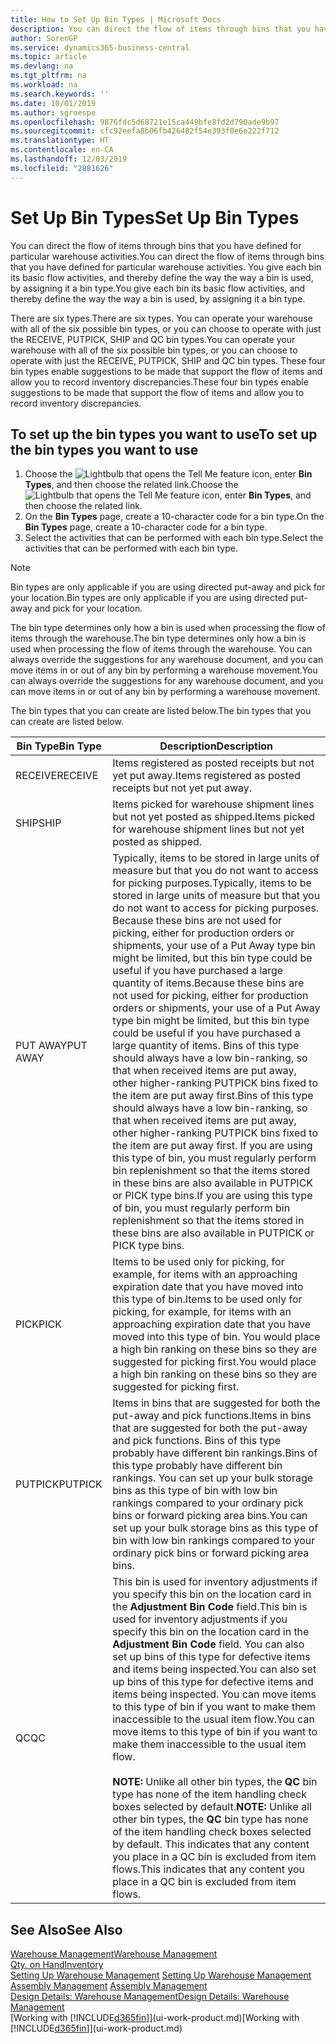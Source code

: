 ```yaml
---
title: How to Set Up Bin Types | Microsoft Docs
description: You can direct the flow of items through bins that you have defined for particular warehouse activities. You give each bin its basic flow activities, and thereby define the way the way a bin is used, by assigning it a bin type.
author: SorenGP
ms.service: dynamics365-business-central
ms.topic: article
ms.devlang: na
ms.tgt_pltfrm: na
ms.workload: na
ms.search.keywords: ''
ms.date: 10/01/2019
ms.author: sgroespe
ms.openlocfilehash: 9876fdc5d68721e15ca449bfe8fd2d790ade9b97
ms.sourcegitcommit: cfc92eefa8b06fb426482f54e393f0e6e222f712
ms.translationtype: HT
ms.contentlocale: en-CA
ms.lasthandoff: 12/03/2019
ms.locfileid: "2881626"
---
```

# <a name="set-up-bin-types"></a><span data-ttu-id="1bebd-104">Set Up Bin Types</span><span class="sxs-lookup"><span data-stu-id="1bebd-104">Set Up Bin Types</span></span>
<span data-ttu-id="1bebd-105">You can direct the flow of items through bins that you have defined for particular warehouse activities.</span><span class="sxs-lookup"><span data-stu-id="1bebd-105">You can direct the flow of items through bins that you have defined for particular warehouse activities.</span></span> <span data-ttu-id="1bebd-106">You give each bin its basic flow activities, and thereby define the way the way a bin is used, by assigning it a bin type.</span><span class="sxs-lookup"><span data-stu-id="1bebd-106">You give each bin its basic flow activities, and thereby define the way the way a bin is used, by assigning it a bin type.</span></span>  

<span data-ttu-id="1bebd-107">There are six types.</span><span class="sxs-lookup"><span data-stu-id="1bebd-107">There are six types.</span></span> <span data-ttu-id="1bebd-108">You can operate your warehouse with all of the six possible bin types, or you can choose to operate with just the RECEIVE, PUTPICK, SHIP and QC bin types.</span><span class="sxs-lookup"><span data-stu-id="1bebd-108">You can operate your warehouse with all of the six possible bin types, or you can choose to operate with just the RECEIVE, PUTPICK, SHIP and QC bin types.</span></span> <span data-ttu-id="1bebd-109">These four bin types enable suggestions to be made that support the flow of items and allow you to record inventory discrepancies.</span><span class="sxs-lookup"><span data-stu-id="1bebd-109">These four bin types enable suggestions to be made that support the flow of items and allow you to record inventory discrepancies.</span></span>  

## <a name="to-set-up-the-bin-types-you-want-to-use"></a><span data-ttu-id="1bebd-110">To set up the bin types you want to use</span><span class="sxs-lookup"><span data-stu-id="1bebd-110">To set up the bin types you want to use</span></span>  
1.  <span data-ttu-id="1bebd-111">Choose the ![Lightbulb that opens the Tell Me feature](media/ui-search/search_small.png "Tell me what you want to do") icon, enter **Bin Types**, and then choose the related link.</span><span class="sxs-lookup"><span data-stu-id="1bebd-111">Choose the ![Lightbulb that opens the Tell Me feature](media/ui-search/search_small.png "Tell me what you want to do") icon, enter **Bin Types**, and then choose the related link.</span></span>  
2.  <span data-ttu-id="1bebd-112">On the **Bin Types** page, create a 10-character code for a bin type.</span><span class="sxs-lookup"><span data-stu-id="1bebd-112">On the **Bin Types** page, create a 10-character code for a bin type.</span></span>  
3.  <span data-ttu-id="1bebd-113">Select the activities that can be performed with each bin type.</span><span class="sxs-lookup"><span data-stu-id="1bebd-113">Select the activities that can be performed with each bin type.</span></span>  

> [!NOTE]  
>  <span data-ttu-id="1bebd-114">Bin types are only applicable if you are using directed put-away and pick for your location.</span><span class="sxs-lookup"><span data-stu-id="1bebd-114">Bin types are only applicable if you are using directed put-away and pick for your location.</span></span>  

<span data-ttu-id="1bebd-115">The bin type determines only how a bin is used when processing the flow of items through the warehouse.</span><span class="sxs-lookup"><span data-stu-id="1bebd-115">The bin type determines only how a bin is used when processing the flow of items through the warehouse.</span></span> <span data-ttu-id="1bebd-116">You can always override the suggestions for any warehouse document, and you can move items in or out of any bin by performing a warehouse movement.</span><span class="sxs-lookup"><span data-stu-id="1bebd-116">You can always override the suggestions for any warehouse document, and you can move items in or out of any bin by performing a warehouse movement.</span></span>  

<span data-ttu-id="1bebd-117">The bin types that you can create are listed below.</span><span class="sxs-lookup"><span data-stu-id="1bebd-117">The bin types that you can create are listed below.</span></span>  

|<span data-ttu-id="1bebd-118">Bin Type</span><span class="sxs-lookup"><span data-stu-id="1bebd-118">Bin Type</span></span>|<span data-ttu-id="1bebd-119">Description</span><span class="sxs-lookup"><span data-stu-id="1bebd-119">Description</span></span>|  
|------------------|---------------------------------------|  
|<span data-ttu-id="1bebd-120">RECEIVE</span><span class="sxs-lookup"><span data-stu-id="1bebd-120">RECEIVE</span></span>|<span data-ttu-id="1bebd-121">Items registered as posted receipts but not yet put away.</span><span class="sxs-lookup"><span data-stu-id="1bebd-121">Items registered as posted receipts but not yet put away.</span></span>|  
|<span data-ttu-id="1bebd-122">SHIP</span><span class="sxs-lookup"><span data-stu-id="1bebd-122">SHIP</span></span>|<span data-ttu-id="1bebd-123">Items picked for warehouse shipment lines but not yet posted as shipped.</span><span class="sxs-lookup"><span data-stu-id="1bebd-123">Items picked for warehouse shipment lines but not yet posted as shipped.</span></span>|  
|<span data-ttu-id="1bebd-124">PUT AWAY</span><span class="sxs-lookup"><span data-stu-id="1bebd-124">PUT AWAY</span></span>|<span data-ttu-id="1bebd-125">Typically, items to be stored in large units of measure but that you do not want to access for picking purposes.</span><span class="sxs-lookup"><span data-stu-id="1bebd-125">Typically, items to be stored in large units of measure but that you do not want to access for picking purposes.</span></span> <span data-ttu-id="1bebd-126">Because these bins are not used for picking, either for production orders or shipments, your use of a Put Away type bin might be limited, but this bin type could be useful if you have purchased a large quantity of items.</span><span class="sxs-lookup"><span data-stu-id="1bebd-126">Because these bins are not used for picking, either for production orders or shipments, your use of a Put Away type bin might be limited, but this bin type could be useful if you have purchased a large quantity of items.</span></span> <span data-ttu-id="1bebd-127">Bins of this type should always have a low bin-ranking, so that when received items are put away, other higher-ranking PUTPICK bins fixed to the item are put away first.</span><span class="sxs-lookup"><span data-stu-id="1bebd-127">Bins of this type should always have a low bin-ranking, so that when received items are put away, other higher-ranking PUTPICK bins fixed to the item are put away first.</span></span> <span data-ttu-id="1bebd-128">If you are using this type of bin, you must regularly perform bin replenishment so that the items stored in these bins are also available in PUTPICK or PICK type bins.</span><span class="sxs-lookup"><span data-stu-id="1bebd-128">If you are using this type of bin, you must regularly perform bin replenishment so that the items stored in these bins are also available in PUTPICK or PICK type bins.</span></span>|  
|<span data-ttu-id="1bebd-129">PICK</span><span class="sxs-lookup"><span data-stu-id="1bebd-129">PICK</span></span>|<span data-ttu-id="1bebd-130">Items to be used only for picking, for example, for items with an approaching expiration date that you have moved into this type of bin.</span><span class="sxs-lookup"><span data-stu-id="1bebd-130">Items to be used only for picking, for example, for items with an approaching expiration date that you have moved into this type of bin.</span></span> <span data-ttu-id="1bebd-131">You would place a high bin ranking on these bins so they are suggested for picking first.</span><span class="sxs-lookup"><span data-stu-id="1bebd-131">You would place a high bin ranking on these bins so they are suggested for picking first.</span></span>|  
|<span data-ttu-id="1bebd-132">PUTPICK</span><span class="sxs-lookup"><span data-stu-id="1bebd-132">PUTPICK</span></span>|<span data-ttu-id="1bebd-133">Items in bins that are suggested for both the put-away and pick functions.</span><span class="sxs-lookup"><span data-stu-id="1bebd-133">Items in bins that are suggested for both the put-away and pick functions.</span></span> <span data-ttu-id="1bebd-134">Bins of this type probably have different bin rankings.</span><span class="sxs-lookup"><span data-stu-id="1bebd-134">Bins of this type probably have different bin rankings.</span></span> <span data-ttu-id="1bebd-135">You can set up your bulk storage bins as this type of bin with low bin rankings compared to your ordinary pick bins or forward picking area bins.</span><span class="sxs-lookup"><span data-stu-id="1bebd-135">You can set up your bulk storage bins as this type of bin with low bin rankings compared to your ordinary pick bins or forward picking area bins.</span></span>|  
|<span data-ttu-id="1bebd-136">QC</span><span class="sxs-lookup"><span data-stu-id="1bebd-136">QC</span></span>|<span data-ttu-id="1bebd-137">This bin is used for inventory adjustments if you specify this bin on the location card in the **Adjustment Bin Code** field.</span><span class="sxs-lookup"><span data-stu-id="1bebd-137">This bin is used for inventory adjustments if you specify this bin on the location card in the **Adjustment Bin Code** field.</span></span> <span data-ttu-id="1bebd-138">You can also set up bins of this type for defective items and items being inspected.</span><span class="sxs-lookup"><span data-stu-id="1bebd-138">You can also set up bins of this type for defective items and items being inspected.</span></span> <span data-ttu-id="1bebd-139">You can move items to this type of bin if you want to make them inaccessible to the usual item flow.</span><span class="sxs-lookup"><span data-stu-id="1bebd-139">You can move items to this type of bin if you want to make them inaccessible to the usual item flow.</span></span><br /><br /> <span data-ttu-id="1bebd-140">**NOTE:** Unlike all other bin types, the **QC** bin type has none of the item handling check boxes selected by default.</span><span class="sxs-lookup"><span data-stu-id="1bebd-140">**NOTE:** Unlike all other bin types, the **QC** bin type has none of the item handling check boxes selected by default.</span></span> <span data-ttu-id="1bebd-141">This indicates that any content you place in a QC bin is excluded from item flows.</span><span class="sxs-lookup"><span data-stu-id="1bebd-141">This indicates that any content you place in a QC bin is excluded from item flows.</span></span>|  

## <a name="see-also"></a><span data-ttu-id="1bebd-142">See Also</span><span class="sxs-lookup"><span data-stu-id="1bebd-142">See Also</span></span>
[<span data-ttu-id="1bebd-143">Warehouse Management</span><span class="sxs-lookup"><span data-stu-id="1bebd-143">Warehouse Management</span></span>](warehouse-manage-warehouse.md)  
[<span data-ttu-id="1bebd-144">Qty. on Hand</span><span class="sxs-lookup"><span data-stu-id="1bebd-144">Inventory</span></span>](inventory-manage-inventory.md)  
<span data-ttu-id="1bebd-145">[Setting Up Warehouse Management](warehouse-setup-warehouse.md)   </span><span class="sxs-lookup"><span data-stu-id="1bebd-145">[Setting Up Warehouse Management](warehouse-setup-warehouse.md)   </span></span>  
<span data-ttu-id="1bebd-146">[Assembly Management](assembly-assemble-items.md)  </span><span class="sxs-lookup"><span data-stu-id="1bebd-146">[Assembly Management](assembly-assemble-items.md)  </span></span>  
[<span data-ttu-id="1bebd-147">Design Details: Warehouse Management</span><span class="sxs-lookup"><span data-stu-id="1bebd-147">Design Details: Warehouse Management</span></span>](design-details-warehouse-management.md)  
<span data-ttu-id="1bebd-148">[Working with [!INCLUDE[d365fin](includes/d365fin_md.md)]](ui-work-product.md)</span><span class="sxs-lookup"><span data-stu-id="1bebd-148">[Working with [!INCLUDE[d365fin](includes/d365fin_md.md)]](ui-work-product.md)</span></span>
